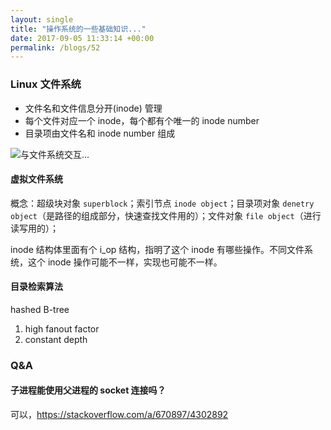```yaml
---
layout: single
title: "操作系统的一些基础知识..."
date: 2017-09-05 11:33:14 +00:00
permalink: /blogs/52
---
```

### Linux 文件系统

- 文件名和文件信息分开(inode) 管理
- 每个文件对应一个 inode，每个都有个唯一的 inode number
- 目录项由文件名和 inode number 组成

![与文件系统交互...](http://om9m4m0nt.bkt.gdipper.com/semo_imgs/0eb742f4925011e7a643deb5e997eb50.jpeg)

#### 虚拟文件系统

概念：超级块对象 `superblock`；索引节点 `inode object`；目录项对象 `denetry object`（是路径的组成部分，快速查找文件用的）；文件对象 `file object`（进行读写用的）；

inode 结构体里面有个 i_op 结构，指明了这个 inode 有哪些操作。不同文件系统，这个 inode 操作可能不一样，实现也可能不一样。

#### 目录检索算法
hashed B-tree

1. high fanout factor
2. constant depth


### Q&A
#### 子进程能使用父进程的 socket 连接吗？
可以，<https://stackoverflow.com/a/670897/4302892>

